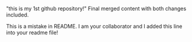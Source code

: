 "this is my 1st github repository!"
Final merged content with both changes included.

This is a mistake in README.
I am your collaborator and I added this line into your readme file!